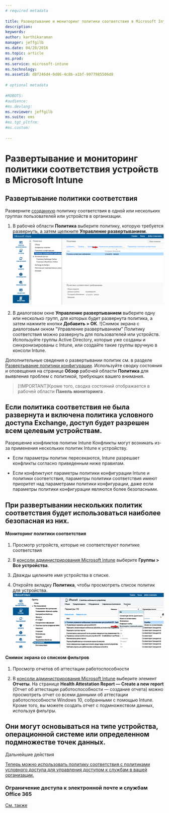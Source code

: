 ```yaml
---
# required metadata

title: Развертывание и мониторинг политики соответствия в Microsoft Intune | Microsoft Intune
description:
keywords:
author: karthikaraman
manager: jeffgilb
ms.date: 04/28/2016
ms.topic: article
ms.prod:
ms.service: microsoft-intune
ms.technology:
ms.assetid: d8f246d4-0d86-4c8b-a1bf-9977985506d8

# optional metadata

#ROBOTS:
#audience:
#ms.devlang:
ms.reviewer: jeffgilb
ms.suite: ems
#ms.tgt_pltfrm:
#ms.custom:

---
```


# Развертывание и мониторинг политики соответствия устройств в Microsoft Intune
## Развертывание политики соответствия
Разверните [созданную](create-a-device-compliance-policy-in-microsoft-intune.md) политику соответствия в одной или нескольких группах пользователей или устройств в организации.

1.  В рабочей области **Политика** выберите политику, которую требуется развернуть, а затем щелкните **Управление развертыванием**.
![Снимок экрана: страница политики соответствия с пунктом меню "Управление развертыванием" в верхней части](./media/intune-sa-3c-deploy-compliance-policy2.png)

2.  В диалоговом окне **Управление развертыванием** выберите одну или несколько групп, для которых будет развернута политика, а затем нажмите кнопки **Добавить > ОК**.
![Снимок экрана с диалоговым окном "Управление развертыванием" Политику соответствия можно развернуть для пользователей или устройств. Используйте группы Active Directory, которые уже созданы и синхронизированы с Intune, или создайте такие группы вручную в консоли Intune.

Дополнительные сведения о развертывании политик см. в разделе [Развертывание политики конфигурации](manage-settings-and-features-on-your-devices-with-microsoft-intune-policies.md). Используйте сводку состояния и оповещения на странице **Обзор** рабочей области **Политика** для выявления проблем с политикой, требующих вашего внимания.

> [!IMPORTANT]Кроме того, сводка состояний отображается в рабочей области **Панель мониторинга** .

## Если политика соответствия не была развернута и включена политика условного доступа Exchange, доступ будет разрешен всем целевым устройствам.
Разрешение конфликтов политик Intune Конфликты могут возникать из-за применения нескольких политик Intune к устройству.

-   Если параметры политик пересекаются, Intune разрешает конфликты согласно приведенным ниже правилам.

-   Если конфликтуют параметры политики конфигурации Intune и политики соответствия, параметры политики соответствия имеют приоритет над параметрами политики конфигурации, даже если параметры политики конфигурации являются более безопасными.

## При развертывании нескольких политик соответствия будет использоваться наиболее безопасная из них.

#### Мониторинг политики соответствия

1.  Просмотр устройств, которые не соответствуют политике соответствия

2.  В [консоли администрирования Microsoft Intune](https://manage.microsoft.com) выберите **Группы > Все устройства**.

3.  Дважды щелкните имя устройства в списке.

4.  Откройте вкладку **Политика**, чтобы просмотреть список политик для устройства.
![В раскрывающемся списке **Фильтры** выберите **Не согласуется с политикой соответствия**.](./media/intune-sa-3e-view-device-noncompliance.png)

#### Снимок экрана со списком фильтров

1.  Просмотр отчетов об аттестации работоспособности

2.  В [консоли администрирования Microsoft Intune](https://manage.microsoft.com) выберите элемент **Отчеты**. На странице **Health Attestation Report — Create a new report** (Отчет об аттестации работоспособности — создание отчета) можно просмотреть отчет со всеми данными об аттестации работоспособности Windows 10, собранными с помощью Intune. Кроме того, вы можете создать отчет с подмножеством данных, используя фильтры.


## Они могут основываться на типе устройства, операционной системе или определенном подмножестве точек данных.
Дальнейшие действия

[Теперь можно использовать политику соответствия с политиками условного доступа для управления доступом к службам в вашей организации.](restrict-access-to-email-and-o365-services-with-microsoft-intune.md)


### Ограничение доступа к электронной почте и службам Office 365
[См. также](introduction-to-device-compliance-policies-in-microsoft-intune.md)


<!--HONumber=May16_HO2-->


